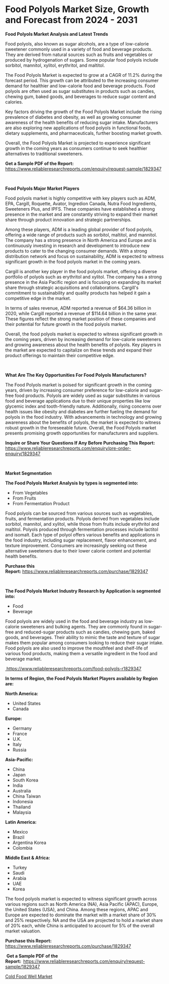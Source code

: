 <p><h1>Food Polyols Market Size, Growth and Forecast from 2024 - 2031</h1></p><p><strong>Food Polyols Market Analysis and Latest Trends</strong></p>
<p><p>Food polyols, also known as sugar alcohols, are a type of low-calorie sweetener commonly used in a variety of food and beverage products. They are derived from natural sources such as fruits and vegetables or produced by hydrogenation of sugars. Some popular food polyols include sorbitol, mannitol, xylitol, erythritol, and maltitol.</p><p>The Food Polyols Market is expected to grow at a CAGR of 11.2% during the forecast period. This growth can be attributed to the increasing consumer demand for healthier and low-calorie food and beverage products. Food polyols are often used as sugar substitutes in products such as candies, chewing gum, baked goods, and beverages to reduce sugar content and calories.</p><p>Key factors driving the growth of the Food Polyols Market include the rising prevalence of diabetes and obesity, as well as growing consumer awareness of the health benefits of reducing sugar intake. Manufacturers are also exploring new applications of food polyols in functional foods, dietary supplements, and pharmaceuticals, further boosting market growth.</p><p>Overall, the Food Polyols Market is projected to experience significant growth in the coming years as consumers continue to seek healthier alternatives to traditional sweeteners.</p></p>
<p><strong>Get a Sample PDF of the Report:&nbsp;</strong> <a href="https://www.reliableresearchreports.com/enquiry/request-sample/1829347">https://www.reliableresearchreports.com/enquiry/request-sample/1829347</a></p>
<p>&nbsp;</p>
<p><strong>Food Polyols Major Market Players</strong></p>
<p><p>Food polyols market is highly competitive with key players such as ADM, EPA, Cargill, Roquette, Avator, Ingredion Canada, Nutra Food Ingredients, Sweeteners Plus, and IPFS. These companies have established a strong presence in the market and are constantly striving to expand their market share through product innovation and strategic partnerships.</p><p>Among these players, ADM is a leading global provider of food polyols, offering a wide range of products such as sorbitol, maltitol, and mannitol. The company has a strong presence in North America and Europe and is continuously investing in research and development to introduce new products to cater to the changing consumer demands. With a strong distribution network and focus on sustainability, ADM is expected to witness significant growth in the food polyols market in the coming years.</p><p>Cargill is another key player in the food polyols market, offering a diverse portfolio of polyols such as erythritol and xylitol. The company has a strong presence in the Asia Pacific region and is focusing on expanding its market share through strategic acquisitions and collaborations. Cargill's commitment to sustainability and quality products has helped it gain a competitive edge in the market.</p><p>In terms of sales revenue, ADM reported a revenue of $64.36 billion in 2020, while Cargill reported a revenue of $114.64 billion in the same year. These figures reflect the strong market position of these companies and their potential for future growth in the food polyols market.</p><p>Overall, the food polyols market is expected to witness significant growth in the coming years, driven by increasing demand for low-calorie sweeteners and growing awareness about the health benefits of polyols. Key players in the market are expected to capitalize on these trends and expand their product offerings to maintain their competitive edge.</p></p>
<p>&nbsp;</p>
<p><strong>What Are The Key Opportunities For Food Polyols Manufacturers?</strong></p>
<p><p>The Food Polyols market is poised for significant growth in the coming years, driven by increasing consumer preference for low-calorie and sugar-free food products. Polyols are widely used as sugar substitutes in various food and beverage applications due to their unique properties like low glycemic index and tooth-friendly nature. Additionally, rising concerns over health issues like obesity and diabetes are further fueling the demand for polyols in the food industry. With advancements in technology and growing awareness about the benefits of polyols, the market is expected to witness robust growth in the foreseeable future. Overall, the Food Polyols market presents promising growth opportunities for manufacturers and suppliers.</p></p>
<p><strong>Inquire or Share Your Questions If Any Before Purchasing This Report:</strong> <a href="https://www.reliableresearchreports.com/enquiry/pre-order-enquiry/1829347">https://www.reliableresearchreports.com/enquiry/pre-order-enquiry/1829347</a></p>
<p>&nbsp;</p>
<p><strong>Market Segmentation</strong></p>
<p><strong>The Food Polyols Market Analysis by types is segmented into:</strong></p>
<p><ul><li>From Vegetables</li><li>From Fruits</li><li>From Fermentation Product</li></ul></p>
<p><p>Food polyols can be sourced from various sources such as vegetables, fruits, and fermentation products. Polyols derived from vegetables include sorbitol, mannitol, and xylitol, while those from fruits include erythritol and maltitol. Polyols produced through fermentation processes include lactitol and isomalt. Each type of polyol offers various benefits and applications in the food industry, including sugar replacement, flavor enhancement, and texture improvement. Consumers are increasingly seeking out these alternative sweeteners due to their lower calorie content and potential health benefits.</p></p>
<p><strong>Purchase this Report:&nbsp;</strong><a href="https://www.reliableresearchreports.com/purchase/1829347">https://www.reliableresearchreports.com/purchase/1829347</a></p>
<p>&nbsp;</p>
<p><strong>The Food Polyols Market Industry Research by Application is segmented into:</strong></p>
<p><ul><li>Food</li><li>Beverage</li></ul></p>
<p><p>Food polyols are widely used in the food and beverage industry as low-calorie sweeteners and bulking agents. They are commonly found in sugar-free and reduced-sugar products such as candies, chewing gum, baked goods, and beverages. Their ability to mimic the taste and texture of sugar makes them popular among consumers looking to reduce their sugar intake. Food polyols are also used to improve the mouthfeel and shelf-life of various food products, making them a versatile ingredient in the food and beverage market.</p></p>
<p><a href="https://www.reliableresearchreports.com/food-polyols-r1829347">&nbsp;https://www.reliableresearchreports.com/food-polyols-r1829347</a></p>
<p><strong>In terms of Region, the Food Polyols Market Players available by Region are:</strong></p>
<p>
    <p> <strong> North America: </strong>
        <ul>
            <li>United States</li>
            <li>Canada</li>
        </ul>
        </p> 
    <p> <strong> Europe: </strong>
        <ul>
            <li>Germany</li>
            <li>France</li>
            <li>U.K.</li>
            <li>Italy</li>
            <li>Russia</li>
        </ul>
        </p> 
    <p> <strong> Asia-Pacific: </strong>
        <ul>
            <li>China</li>
            <li>Japan</li>
            <li>South Korea</li>
            <li>India</li>
            <li>Australia</li>
            <li>China Taiwan</li>
            <li>Indonesia</li>
            <li>Thailand</li>
            <li>Malaysia</li>
        </ul>
        </p> 
    <p> <strong> Latin America: </strong>
        <ul>
            <li>Mexico</li>
            <li>Brazil</li>
            <li>Argentina Korea</li>
            <li>Colombia</li>
        </ul>
        </p> 
    <p> <strong> Middle East & Africa: </strong>
        <ul>
            <li>Turkey</li>
            <li>Saudi</li>
            <li>Arabia</li>
            <li>UAE</li>
            <li>Korea</li>
        </ul>
    </p>
    </p>
<p><p>The food polyols market is expected to witness significant growth across various regions such as North America (NA), Asia Pacific (APAC), Europe, the United States (USA), and China. Among these regions, APAC and Europe are expected to dominate the market with a market share of 30% and 25% respectively. NA and the USA are projected to hold a market share of 20% each, while China is anticipated to account for 5% of the overall market valuation.</p></p>
<p><strong>Purchase this Report: </strong><a href="https://www.reliableresearchreports.com/purchase/1829347">https://www.reliableresearchreports.com/purchase/1829347</a></p>
<p>&nbsp;<strong>Get a Sample PDF of the Report:&nbsp;&nbsp;</strong><a href="https://www.reliableresearchreports.com/enquiry/request-sample/1829347">https://www.reliableresearchreports.com/enquiry/request-sample/1829347</a></p>
<p><strong></strong></p>
<p><p><a href="https://bubble-tree-ea4.notion.site/Cold-Food-Well-Market-Offer-Valuable-Insights-into-Market-Size-Market-Share-Market-Trends-and-Pro-715e63017fd44d528703fc54db3a129c">Cold Food Well Market</a></p></p>